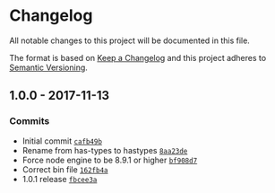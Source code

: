 # Changelog

All notable changes to this project will be documented in this file.

The format is based on [Keep a Changelog](https://keepachangelog.com/en/1.0.0/)
and this project adheres to [Semantic Versioning](https://semver.org/spec/v2.0.0.html).

## 1.0.0 - 2017-11-13

### Commits

- Initial commit [`cafb49b`](https://github.com/elliotblackburn/has-types/commit/cafb49b7292b7a85e4aeeccfd9f0c9425b1be8a1)
- Rename from has-types to hastypes [`8aa23de`](https://github.com/elliotblackburn/has-types/commit/8aa23deb28fbf0ada1bb47b4f1ff70b3c11847ee)
- Force node engine to be 8.9.1 or higher [`bf908d7`](https://github.com/elliotblackburn/has-types/commit/bf908d7a1a0fcab39e22b0f408668df514839ee6)
- Correct bin file [`162fb4a`](https://github.com/elliotblackburn/has-types/commit/162fb4af78f9cad3a2f4176d0595f081ef0143a0)
- 1.0.1 release [`fbcee3a`](https://github.com/elliotblackburn/has-types/commit/fbcee3a04ae4a861a1a6a0d46f8a45dd1a6b4d46)
